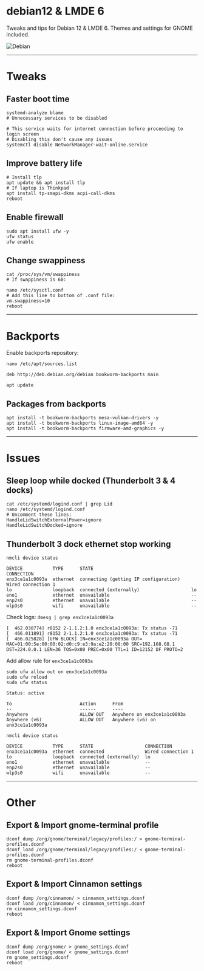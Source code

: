 # debian12 & LMDE 6
Tweaks and tips for Debian 12 & LMDE 6. Themes and settings for GNOME included.

![Debian](https://media1.tenor.com/m/BcVGTaZaNccAAAAC/debian-linux.gif)

---

# Tweaks

## Faster boot time

```
systemd-analyze blame
# Unnecessary services to be disabled

# This service waits for internet connection before proceeding to login screen
# Disabling this don't cause any issues 
systemctl disable NetworkManager-wait-online.service
```

## Improve battery life

```
# Install tlp
apt update && apt install tlp
# If laptop is Thinkpad
apt install tp-smapi-dkms acpi-call-dkms
reboot
```

## Enable firewall

```
sudo apt install ufw -y
ufw status
ufw enable
```

## Change swappiness

```
cat /proc/sys/vm/swappiness
# If swappiness is 60:

nano /etc/sysctl.conf
# Add this line to bottom of .conf file:
vm.swappiness=10
reboot
```

---

# Backports
Enable backports repository:
```
nano /etc/apt/sources.list

deb http://deb.debian.org/debian bookworm-backports main
```

`apt update`

## Packages from backports
```
apt install -t bookworm-backports mesa-vulkan-drivers -y
apt install -t bookworm-backports linux-image-amd64 -y
apt install -t bookworm-backports firmware-amd-graphics -y
```

---

# Issues

## Sleep loop while docked (Thunderbolt 3 & 4 docks)

```
cat /etc/systemd/logind.conf | grep Lid
nano /etc/systemd/logind.conf
# Uncomment these lines:
HandleLidSwitchExternalPower=ignore
HandleLidSwitchDocked=ignore
```

## Thunderbolt 3 dock ethernet stop working
`nmcli device status`

```
DEVICE           TYPE      STATE                                    CONNECTION
enx3ce1a1c0093a  ethernet  connecting (getting IP configuration)    Wired connection 1
lo               loopback  connected (externally)                   lo
eno1             ethernet  unavailable                              --
enp2s0           ethernet  unavailable                              --
wlp3s0           wifi      unavailable                              --
```

Check logs: `dmesg | grep enx3ce1a1c0093a`
```
[  462.038774] r8152 2-1.1.2:1.0 enx3ce1a1c0093a: Tx status -71
[  466.011891] r8152 2-1.1.2:1.0 enx3ce1a1c0093a: Tx status -71
[  466.025828] [UFW BLOCK] IN=enx3ce1a1c0093a OUT= MAC=01:00:5e:00:00:02:d0:c9:e3:9a:e2:20:08:00 SRC=192.168.68.1 DST=224.0.0.1 LEN=36 TOS=0x00 PREC=0x00 TTL=1 ID=12152 DF PROTO=2
```

Add allow rule for `enx3ce1a1c0093a`
```
sudo ufw allow out on enx3ce1a1c0093a
sudo ufw reload
sudo ufw status
```

```
Status: active

To                         Action      From
--                         ------      ----
Anywhere                   ALLOW OUT   Anywhere on enx3ce1a1c0093a
Anywhere (v6)              ALLOW OUT   Anywhere (v6) on enx3ce1a1c0093a
```

`nmcli device status`
```
DEVICE           TYPE      STATE                   CONNECTION         
enx3ce1a1c0093a  ethernet  connected               Wired connection 1 
lo               loopback  connected (externally)  lo                 
eno1             ethernet  unavailable             --                 
enp2s0           ethernet  unavailable             --                 
wlp3s0           wifi      unavailable             --
```



---

# Other

## Export & Import gnome-terminal profile

```
dconf dump /org/gnome/terminal/legacy/profiles:/ > gnome-terminal-profiles.dconf
dconf load /org/gnome/terminal/legacy/profiles:/ < gnome-terminal-profiles.dconf
rm gnome-terminal-profiles.dconf
reboot
```

## Export & Import Cinnamon settings
```
dconf dump /org/cinnamon/ > cinnamon_settings.dconf
dconf load /org/cinnamon/ < cinnamon_settings.dconf
rm cinnamon_settings.dconf
reboot
```

## Export & Import Gnome settings
```
dconf dump /org/gnome/ > gnome_settings.dconf
dconf load /org/gnome/ < gnome_settings.dconf
rm gnome_settings.dconf
reboot
```
